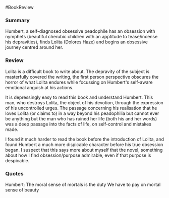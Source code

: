 #BookReview

### Summary
Humbert, a self-diagnosed obsessive peadophile has an obsession with nymphets (beautiful cherubic children with an apptitude to tease/incense his depravities), finds Lolita (Dolores Haze) and begins an obsessive journey centred around her.

### Review
Lolita is a difficult book to write about. The depravity of the subject is masterfully covered the  writing, the first person perspective obscures the horror of what Lolita endures while focussing on Humbert's self-aware emotional anguish at his actions. 

It is depressingly easy to read this book and understand Humbert. This man, who destroys Lolita, the object of his devotion, through the expression of his uncontrolled urges.
The passage concerning his realisation that he loves Lolita (or claims to) in a way beyond his peadophilia but cannot ever be anything but the man who has ruined her life (both his and her words) was a deep passage into the facts of life, on self-control and mistakes made. 

I found it much harder to read the book before the introduction of Lolita, and found Humbert a much more dispicable character before his true obsession began. I suspect that this says more about myself that the novel, something about how I find obsession/purpose admirable, even if that purpose is despicable. 

### Quotes
Humbert:
	The moral sense of mortals is the duty
	We have to pay on mortal sense of beauty

